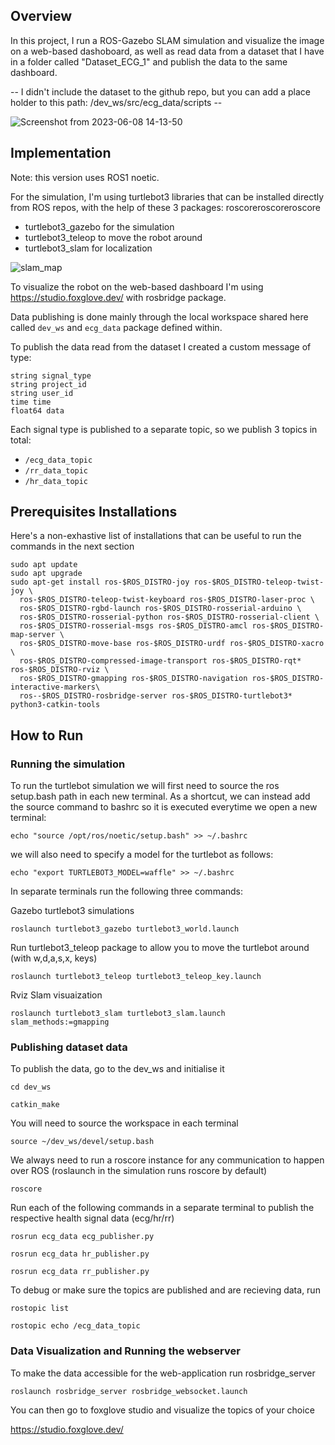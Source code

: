 ## Overview

In this project, I run a ROS-Gazebo SLAM simulation and visualize the image on a web-based dashoboard, as well as read data from a dataset that I have in a folder called "Dataset_ECG_1" and publish the data to the same dashboard.

-- I didn't include  the dataset to the github repo, but you can add a place holder to this path: /dev_ws/src/ecg_data/scripts -- 

![Screenshot from 2023-06-08 14-13-50](https://github.com/heba0/ROS_demo/assets/23173305/33eeab9e-2621-4bf6-b940-64628e79cdbb)

## Implementation

Note: this version uses ROS1 noetic.

For the simulation, I'm using turtlebot3 libraries that can be installed directly from ROS repos, with the help of these 3 packages: roscoreroscoreroscore
- turtlebot3_gazebo for the simulation
- turtlebot3_teleop to move the robot around
- turtlebot3_slam for localization

![slam_map](https://github.com/heba0/ROS_demo/assets/23173305/e181d672-b9d6-4905-a8f1-afcd538f6da2)


To visualize the robot on the web-based dashboard I'm using https://studio.foxglove.dev/  with rosbridge package.

Data publishing is done mainly through the local workspace shared here called ```dev_ws``` and ```ecg_data``` package defined within.

To publish the data read from the dataset I created a custom message of type:

```
string signal_type
string project_id
string user_id
time time
float64 data
```

Each signal type is published to a separate topic, so we publish 3 topics in total: 

- ```/ecg_data_topic```
- ```/rr_data_topic```
- ```/hr_data_topic```

## Prerequisites Installations

Here's a non-exhastive list of installations that can be useful to run the commands in the next section

```
sudo apt update
sudo apt upgrade
sudo apt-get install ros-$ROS_DISTRO-joy ros-$ROS_DISTRO-teleop-twist-joy \
  ros-$ROS_DISTRO-teleop-twist-keyboard ros-$ROS_DISTRO-laser-proc \
  ros-$ROS_DISTRO-rgbd-launch ros-$ROS_DISTRO-rosserial-arduino \
  ros-$ROS_DISTRO-rosserial-python ros-$ROS_DISTRO-rosserial-client \
  ros-$ROS_DISTRO-rosserial-msgs ros-$ROS_DISTRO-amcl ros-$ROS_DISTRO-map-server \
  ros-$ROS_DISTRO-move-base ros-$ROS_DISTRO-urdf ros-$ROS_DISTRO-xacro \
  ros-$ROS_DISTRO-compressed-image-transport ros-$ROS_DISTRO-rqt* ros-$ROS_DISTRO-rviz \
  ros-$ROS_DISTRO-gmapping ros-$ROS_DISTRO-navigation ros-$ROS_DISTRO-interactive-markers\
  ros--$ROS_DISTRO-rosbridge-server ros-$ROS_DISTRO-turtlebot3* python3-catkin-tools 
```

## How to Run

### Running the simulation

To run the turtlebot simulation we will first need to source the ros setup.bash path in each new terminal. As a shortcut, we can instead add the source command to bashrc so it is executed everytime we open a new terminal: 


```
echo "source /opt/ros/noetic/setup.bash" >> ~/.bashrc 
```


we will also need to specify a model for the turtlebot as follows: 
 
```
echo "export TURTLEBOT3_MODEL=waffle" >> ~/.bashrc
```

In separate terminals run the following three commands:

Gazebo turtlebot3 simulations

```
roslaunch turtlebot3_gazebo turtlebot3_world.launch
```

Run turtlebot3_teleop package to allow you to move the turtlebot around (with w,d,a,s,x, keys)

```
roslaunch turtlebot3_teleop turtlebot3_teleop_key.launch
```

Rviz Slam visuaization 

```
roslaunch turtlebot3_slam turtlebot3_slam.launch slam_methods:=gmapping
```


### Publishing dataset data

To publish the data, go to the dev_ws and initialise it

```
cd dev_ws
```

```
catkin_make
```

You will need to source the workspace in each terminal

```
source ~/dev_ws/devel/setup.bash
```

We always need to run a roscore instance for any communication to happen over ROS (roslaunch in the simulation runs roscore by default)

```
roscore
```

Run each of the following commands in a separate terminal to publish the respective health signal data (ecg/hr/rr)

```
rosrun ecg_data ecg_publisher.py
```

```
rosrun ecg_data hr_publisher.py
```

```
rosrun ecg_data rr_publisher.py
```
   
To debug or make sure the topics are published and are recieving data, run

```
rostopic list
```

```
rostopic echo /ecg_data_topic
```

### Data Visualization and Running the webserver 

To make the data accessible for the web-application run rosbridge_server

```
roslaunch rosbridge_server rosbridge_websocket.launch
```

You can then go to foxglove studio and visualize the topics of your choice

https://studio.foxglove.dev/



